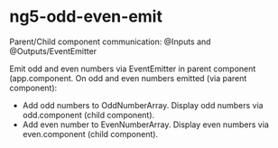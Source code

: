 # ng5-odd-even-emit
Parent/Child component communication: @Inputs and @Outputs/EventEmitter

Emit odd and even numbers via EventEmitter in parent component (app.component. On odd and even numbers emitted (via parent component):
  - Add odd numbers to OddNumberArray.
    Display odd numbers via odd.component (child component).
  - Add even number to EvenNumberArray.
    Display even numbers via even.component (child component).
